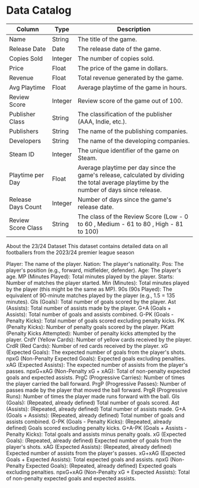 # Data Catalog

| Column           | Type         | Description                                      |
|------------------|--------------|--------------------------------------------------|
| Name             | String       | The title of the game.                           |
| Release Date     | Date         | The release date of the game.                    |
| Copies Sold      | Integer      | The number of copies sold.                       |
| Price            | Float        | The price of the game in dollars.                |
| Revenue          | Float        | Total revenue generated by the game.             |
| Avg Playtime     | Float        | Average playtime of the game in hours.           |
| Review Score     | Integer      | Review score of the game out of 100.             |
| Publisher Class  | String       | The classification of the publisher (AAA, Indie, etc.). |
| Publishers       | String       | The name of the publishing companies.            |
| Developers       | String       | The name of the developing companies.            |
| Steam ID         | Integer      | The unique identifier of the game on Steam.      |
| Playtime per Day | Float        | Average playtime per day since the game's release, calculated by dividing the total average playtime by the number of days since release. |
| Release Days Count | Integer    | Number of days since the game's release date.    | 
| Review Score Class | String | The class of the Review Score (Low - 0 to 60 , Medium - 61 to 80 , High - 81 to 100)|


About the 23/24 Dataset
This dataset contains detailed data on all footballers from the 2023/24 premier league season

Player: The name of the player.
Nation: The player's nationality.
Pos: The player's position (e.g., forward, midfielder, defender).
Age: The player's age.
MP (Minutes Played): Total minutes played by the player.
Starts: Number of matches the player started.
Min (Minutes): Total minutes played by the player (this might be the same as MP).
90s (90s Played): The equivalent of 90-minute matches played by the player (e.g., 1.5 = 135 minutes).
Gls (Goals): Total number of goals scored by the player.
Ast (Assists): Total number of assists made by the player.
G+A (Goals + Assists): Total number of goals and assists combined.
G-PK (Goals - Penalty Kicks): Total number of goals scored excluding penalty kicks.
PK (Penalty Kicks): Number of penalty goals scored by the player.
PKatt (Penalty Kicks Attempted): Number of penalty kicks attempted by the player.
CrdY (Yellow Cards): Number of yellow cards received by the player.
CrdR (Red Cards): Number of red cards received by the player.
xG (Expected Goals): The expected number of goals from the player's shots.
npxG (Non-Penalty Expected Goals): Expected goals excluding penalties.
xAG (Expected Assists): The expected number of assists from the player's passes.
npxG+xAG (Non-Penalty xG + xAG): Total of non-penalty expected goals and expected assists.
PrgC (Progressive Carries): Number of times the player carried the ball forward.
PrgP (Progressive Passes): Number of passes made by the player that moved the ball forward.
PrgR (Progressive Runs): Number of times the player made runs forward with the ball.
Gls (Goals): (Repeated, already defined) Total number of goals scored.
Ast (Assists): (Repeated, already defined) Total number of assists made.
G+A (Goals + Assists): (Repeated, already defined) Total number of goals and assists combined.
G-PK (Goals - Penalty Kicks): (Repeated, already defined) Goals scored excluding penalty kicks.
G+A-PK (Goals + Assists - Penalty Kicks): Total goals and assists minus penalty goals.
xG (Expected Goals): (Repeated, already defined) Expected number of goals from the player's shots.
xAG (Expected Assists): (Repeated, already defined) Expected number of assists from the player's passes.
xG+xAG (Expected Goals + Expected Assists): Total expected goals and assists.
npxG (Non-Penalty Expected Goals): (Repeated, already defined) Expected goals excluding penalties.
npxG+xAG (Non-Penalty xG + Expected Assists): Total of non-penalty expected goals and expected assists.
